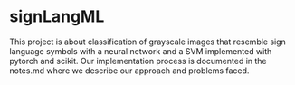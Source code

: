 # signLangML

This project is about classification of grayscale images that resemble sign language symbols with a neural network and a SVM implemented with pytorch and scikit. Our implementation process is documented in the notes.md where we describe our approach and problems faced.
